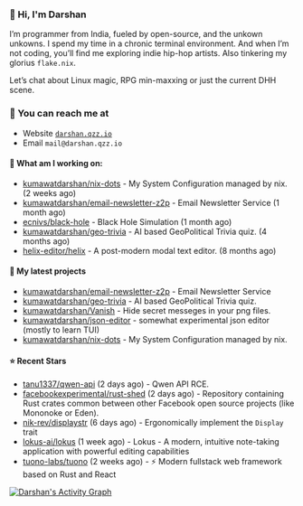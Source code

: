 ### 👋 Hi, I'm Darshan
I’m programmer from India, fueled by open-source, and the unkown unkowns. I spend my time in a chronic terminal environment. And when I’m not coding, you’ll find me exploring indie hip-hop artists. Also tinkering my glorius ```flake.nix```.

Let’s chat about Linux magic, RPG min-maxxing or just the current DHH scene.

### 📧 You can reach me at

* Website [`darshan.qzz.io`](https://darshan.qzz.io)
* Email `mail@darshan.qzz.io`

#### 👷 What am I working on:


- [kumawatdarshan/nix-dots](https://github.com/kumawatdarshan/nix-dots) - My System Configuration managed by nix. (2 weeks ago)
- [kumawatdarshan/email-newsletter-z2p](https://github.com/kumawatdarshan/email-newsletter-z2p) - Email Newsletter Service (1 month ago)
- [ecnivs/black-hole](https://github.com/ecnivs/black-hole) - Black Hole Simulation (1 month ago)
- [kumawatdarshan/geo-trivia](https://github.com/kumawatdarshan/geo-trivia) - AI based GeoPolitical Trivia quiz.  (4 months ago)
- [helix-editor/helix](https://github.com/helix-editor/helix) - A post-modern modal text editor. (8 months ago)

#### 🌱 My latest projects

- [kumawatdarshan/email-newsletter-z2p](https://github.com/kumawatdarshan/email-newsletter-z2p) - Email Newsletter Service
- [kumawatdarshan/geo-trivia](https://github.com/kumawatdarshan/geo-trivia) - AI based GeoPolitical Trivia quiz. 
- [kumawatdarshan/Vanish](https://github.com/kumawatdarshan/Vanish) - Hide secret messeges in your png files. 
- [kumawatdarshan/json-editor](https://github.com/kumawatdarshan/json-editor) - somewhat experimental json editor (mostly to learn TUI)
- [kumawatdarshan/nix-dots](https://github.com/kumawatdarshan/nix-dots) - My System Configuration managed by nix.

#### ⭐ Recent Stars

- [tanu1337/qwen-api](https://github.com/tanu1337/qwen-api) (2 days ago) - Qwen API RCE.
- [facebookexperimental/rust-shed](https://github.com/facebookexperimental/rust-shed) (2 days ago) - Repository containing Rust crates common between other Facebook open source projects (like Mononoke or Eden).
- [nik-rev/displaystr](https://github.com/nik-rev/displaystr) (6 days ago) - Ergonomically implement the `Display` trait
- [lokus-ai/lokus](https://github.com/lokus-ai/lokus) (1 week ago) - Lokus - A modern, intuitive note-taking application with powerful editing capabilities
- [tuono-labs/tuono](https://github.com/tuono-labs/tuono) (2 weeks ago) - ⚡ Modern fullstack web framework based on Rust and React

<div>
    <a href="#"><img alt="Darshan's Activity Graph" src="https://github-readme-activity-graph.vercel.app/graph?username=kumawatdarshan&custom_title=Darshan%27s%20Contribution%20Graph&bg_color=0D1117&color=FFFFFF&line=2c83f8&point=FFFFFF&hide_border=true" /></a>
<div> 

